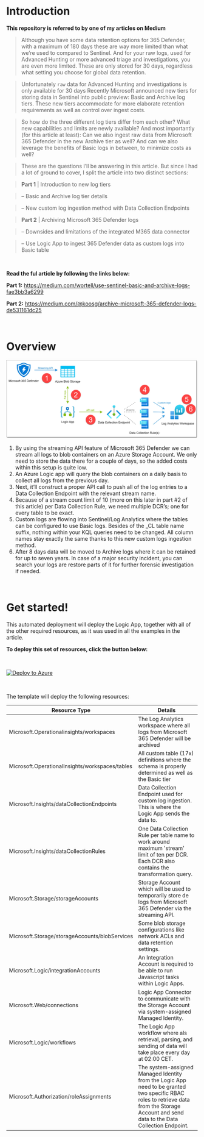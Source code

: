 # Introduction

**This repository is referred to by one of my articles on Medium**

> Although you have some data retention options for 365 Defender, with a maximum of 180 days these are way more limited than what we’re used to compared to Sentinel. And for your raw logs, used for Advanced Hunting or more advanced triage and investigations, you are even more limited. These are only stored for 30 days, regardless what setting you choose for global data retention.

> Unfortunately `raw` data for Advanced Hunting and investigations is only available for 30 days
Recently Microsoft announced new tiers for storing data in Sentinel into public preview: Basic and Archive log tiers. These new tiers accommodate for more elaborate retention requirements as well as control over ingest costs.

> So how do the three different log tiers differ from each other? What new capabilities and limits are newly available? And most importantly (for this article at least): Can we also ingest raw data from Microsoft 365 Defender in the new Archive tier as well? And can we also leverage the benefits of Basic logs in between, to minimize costs as well?

> These are the questions I’ll be answering in this article. But since I had a lot of ground to cover, I split the article into two distinct sections:

> __Part 1__ | Introduction to new log tiers

> – Basic and Archive log tier details

> – New custom log ingestion method with Data Collection Endpoints

> __Part 2__ | Archiving Microsoft 365 Defender logs

> – Downsides and limitations of the integrated M365 data connector

> – Use Logic App to ingest 365 Defender data as custom logs into Basic table

<br>

__Read the ful article by following the links below:__

__Part 1:__ https://medium.com/wortell/use-sentinel-basic-and-archive-logs-fae3bb3a6299

__Part 2:__ https://medium.com/@koosg/archive-microsoft-365-defender-logs-de531161dc25

<br>

# Overview

![](images/overview.png)

1. By using the streaming API feature of Microsoft 365 Defender we can stream all logs to blob containers on an Azure Storage Account. We only need to store the data there for a couple of days, so the added costs within this setup is quite low.
2. An Azure Logic app will query the blob containers on a daily basis to collect all logs from the previous day.
3. Next, it’ll construct a proper API call to push all of the log entries to a Data Collection Endpoint with the relevant stream name.
4. Because of a stream count limit of 10 (more on this later in part #2 of this article) per Data Collection Rule, we need multiple DCR’s; one for every table to be exact.
5. Custom logs are flowing into Sentinel/Log Analytics where the tables can be configured to use Basic logs. Besides of the _CL table name suffix, nothing within your KQL queries need to be changed. All column names stay exactly the same thanks to this new custom logs ingestion method.
6. After 8 days data will be moved to Archive logs where it can be retained for up to seven years. In case of a major security incident, you can search your logs are restore parts of it for further forensic investigation if needed.

<br>

# Get started!

This automated deployment will deploy the Logic App, together with all of the other required resources, as it was used in all the examples in the article.

__To deploy this set of resources, click the button below:__

<br>

[![Deploy to Azure](https://aka.ms/deploytoazurebutton)](https://portal.azure.com/#create/Microsoft.Template/uri/https%3A%2F%2Fraw.githubusercontent.com%2FTheCloudScout%2Fm365defender-archive%2Fmain%2Farchive-m365defender-to-basic-logs.template.json)

<br>

The template will deploy the following resources:

| Resource Type | Details |
| ---- | ---- |
| Microsoft.Operationalinsights/workspaces | The Log Analytics workspace where all logs from Microsoft 365 Defender will be archived |
| Microsoft.OperationalInsights/workspaces/tables | All custom table (17x) definitions where the schema is properly determined as well as the Basic tier |
| Microsoft.Insights/dataCollectionEndpoints | Data Collection Endpoint used for custom log ingestion. This is where the Logic App sends the data to. |
| Microsoft.Insights/dataCollectionRules | One Data Collection Rule per table name to work around maximum 'stream' limit of ten per DCR. Each DCR also contains the transformation query. |
| Microsoft.Storage/storageAccounts | Storage Account which will be used to temporarily store de logs from Microsoft 365 Defender via the streaming API. |
| Microsoft.Storage/storageAccounts/blobServices | Some blob storage configurations like network ACLs and data retention settings. |
| Microsoft.Logic/integrationAccounts | An Integration Account is required to be able to run Javascript tasks within Logic Apps. |
| Microsoft.Web/connections | Logic App Connector to communicate with the Storage Account via system-assigned Managed Identity. |
| Microsoft.Logic/workflows | The Logic App workflow where als retrieval, parsing, and sending of data will take place every day at 02:00 CET. |
| Microsoft.Authorization/roleAssignments | The system-assigned Managed Identity from the Logic App need to be granted two specific RBAC roles to retrieve data from the Storage Account and send data to the Data Collection Endpoint. |

<br>